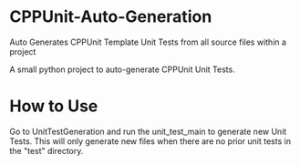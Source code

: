 # CPPUnit-Auto-Generation
Auto Generates CPPUnit Template Unit Tests from all source files within a project

A small python project to auto-generate CPPUnit Unit Tests.

# How to Use
Go to UnitTestGeneration and run the unit_test_main to generate new Unit Tests. 
This will only generate new files when there are no prior unit tests in the "test" directory.
